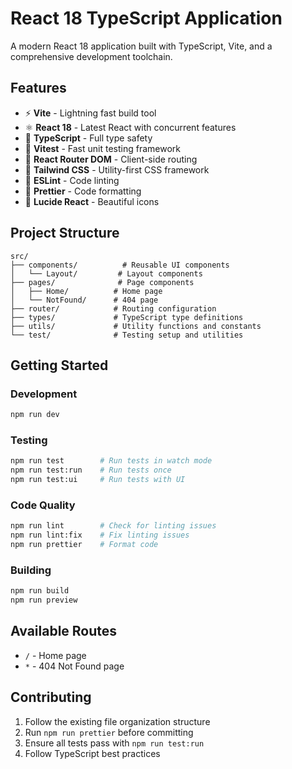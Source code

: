# React 18 TypeScript Application

A modern React 18 application built with TypeScript, Vite, and a comprehensive development toolchain.

## Features

- ⚡ **Vite** - Lightning fast build tool
- ⚛️ **React 18** - Latest React with concurrent features
- 🔷 **TypeScript** - Full type safety
- 🧪 **Vitest** - Fast unit testing framework
- 🧭 **React Router DOM** - Client-side routing
- 🎨 **Tailwind CSS** - Utility-first CSS framework
- 📏 **ESLint** - Code linting
- 💅 **Prettier** - Code formatting
- 🎯 **Lucide React** - Beautiful icons

## Project Structure

```
src/
├── components/          # Reusable UI components
│   └── Layout/         # Layout components
├── pages/              # Page components
│   ├── Home/          # Home page
│   └── NotFound/      # 404 page
├── router/            # Routing configuration
├── types/             # TypeScript type definitions
├── utils/             # Utility functions and constants
└── test/              # Testing setup and utilities
```

## Getting Started

### Development
```bash
npm run dev
```

### Testing
```bash
npm run test        # Run tests in watch mode
npm run test:run    # Run tests once
npm run test:ui     # Run tests with UI
```

### Code Quality
```bash
npm run lint        # Check for linting issues
npm run lint:fix    # Fix linting issues
npm run prettier    # Format code
```

### Building
```bash
npm run build
npm run preview
```

## Available Routes

- `/` - Home page
- `*` - 404 Not Found page

## Contributing

1. Follow the existing file organization structure
2. Run `npm run prettier` before committing
3. Ensure all tests pass with `npm run test:run`
4. Follow TypeScript best practices